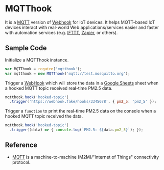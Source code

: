 # MQTThook
It is a [MQTT][mqtt] version of [Webhook][webhook] for IoT devices. It helps MQTT-based IoT devices interact with real-world Web applications/services easier and faster with automation services (e.g. [IFTTT][ifttt], [Zapier][zapier], or others).

## Sample Code
Initialize a MQTThook instance.
```js
var MQTThook = require('mqtthook');
var mqtthook = new MQTThook('mqtt://test.mosquitto.org');
```

Trigger a [WebHook][webhook] which will store the data in a [Google Sheets][google-sheets] sheet when a hooked MQTT topic received real-time PM2.5 data.
```js
mqtthook.hook('hooked-topic')
  .trigger('https://webhook.fake/hooks/3345678', { pm2_5: 'pm2_5' });
```

Trigger a `function` to print the real-time PM2.5 data on the console when a hooked MQTT topic received the data.
```js
mqtthook.hook('hooked-topic')
  .trigger((data) => { console.log(`PM2.5: ${data.pm2_5}`); });
```

## Reference
- [MQTT][mqtt] is a machine-to-machine (M2M)/"Internet of Things" connectivity protocol.

[webhook]: https://en.wikipedia.org/wiki/Webhook
[mqtt]: http://mqtt.org
[ifttt]: https://ifttt.com
[zapier]: https://zapier.com
[google-sheets]: https://www.google.com/intl/en/sheets/about/

